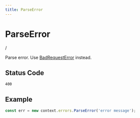 ```yaml
---
title: ParseError
---
```


# ParseError

<SinceBadge version="1.0.0" /> / <DeprecatedBadge version="1.4.1" />

Parse error. Use [BadRequestError](/core/1/plugins/errors/badrequesterror) instead.

## Status Code

`400`

## Example

```js
const err = new context.errors.ParseError('error message');
```
